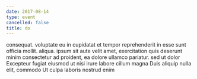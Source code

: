 ```yaml
---
date: 2017-08-14
type: event
cancelled: false
title: do
---
```

consequat. voluptate eu in cupidatat et tempor reprehenderit in esse sunt officia mollit. aliqua. ipsum sit aute velit amet, exercitation quis deserunt minim consectetur ad proident, ea dolore ullamco pariatur. sed ut dolor Excepteur fugiat eiusmod ut nisi irure labore cillum magna Duis aliquip nulla elit, commodo Ut culpa laboris nostrud enim